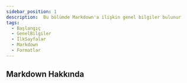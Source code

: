 ```yaml
---
sidebar_position: 1
description:  Bu bölümde Markdown'a ilişkin genel bilgiler bulunur
tags:
  - Başlangıç
  - GenelBilgiler
  - İlkSayfalar
  - Markdown
  - Formatlar
---
```

## Markdown Hakkında